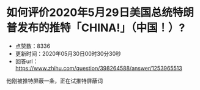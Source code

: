 # 如何评价2020年5月29日美国总统特朗普发布的推特「CHINA!」（中国！）?
- 点赞数：8336
- 更新时间：2020年05月30日00时30分30秒
- 回答url：https://www.zhihu.com/question/398264588/answer/1253965513
<body>
 <p data-pid="iFwJ6-lm">他刚被推特屏蔽一条，正在试推特屏蔽词</p>
</body>